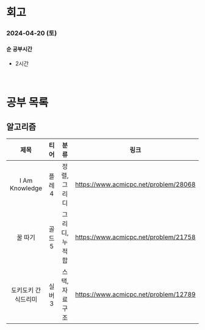 # 회고

### 2024-04-20 (토)

#### 순 공부시간

- 2시간

<br>

# 공부 목록

## 알고리즘

|        제목         |  티어  |      분류      |                 링크                  |
| :-----------------: | :----: | :------------: | :-----------------------------------: |
|   I Am Knowledge    | 플레 4 |  정렬, 그리디  | https://www.acmicpc.net/problem/28068 |
|       꿀 따기       | 골드 5 | 그리디, 누적합 | https://www.acmicpc.net/problem/21758 |
| 도키도키 간식드리미 | 실버 3 | 스택, 자료구조 | https://www.acmicpc.net/problem/12789 |
